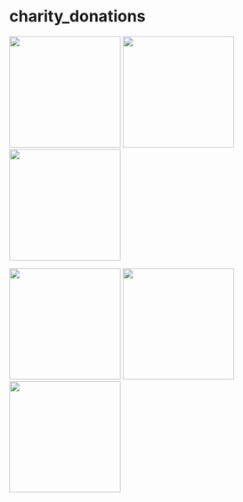 # charity_donations

<img src="https://media.github.umn.edu/user/23409/files/657b23f2-2d48-40a7-99a8-c701f8aa07a9" width="200"/> <img src="https://media.github.umn.edu/user/23409/files/8eea0f86-8032-46f3-b0c6-e2a9ce57efc6" width="200"/> <img src="https://media.github.umn.edu/user/23409/files/32a145ad-a75a-40e0-966c-42057a87b204" width="200"/>

<img src="https://media.github.umn.edu/user/23409/files/bfdb5e2a-5353-4c25-89a2-c19690cdc6b1" width="200"/> <img src="https://media.github.umn.edu/user/23409/files/69ac335a-bc9a-437b-8e53-8ff6b920dcb2" width="200"/> <img src="https://media.github.umn.edu/user/23409/files/56060fa8-4b04-42fd-9bf1-aaa4f16cf68a" width="200"/>

